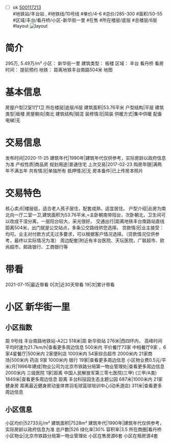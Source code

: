 - [ ] ok [500117213](https://bj.5i5j.com/ershoufang/500117213.html)  
 #地铁站/丰台站 ,  #地铁线/10号线
#单价/4-6 #总价/285-300 #面积/50-55   #区域/丰台/看丹桥/小区-新华街一里 #在售 #所在楼层/底层 #总楼层/6层 #layout 
![layout](http://image2.5i5j.com//group2/M00/8E/73/CgqJM10ExPmAQhrgAAFggJVAwcQ709.jpg_P5.jpg) 
# 简介 
 295万,  5.49万/m² 
小区： 新华街一里
建筑类型： 板楼
区域： 丰台 看丹桥
看房时间： 提前预约
地铁： 距离地铁丰台南路504米 地图
# 基本信息 
 房屋户型|2室1厅1卫
所在楼层|底层/6层
建筑面积|53.76平米
户型结构|平层
建筑类型|板楼
房屋朝向|南北
建筑结构|钢混
装修情况|简装
供暖方式|集中供暖
配备电梯|无
# 交易信息 
 发布时间|2020-11-25
建筑年代|1990年|建筑年代仅供参考，实际房龄以政府信息为准
产权性质|商品房
规划用途|普通住宅
上次交易|2017-02-23
购房年限|满两年不满五年
共有情况|单独所有
抵押情况|无
房本备件|已上传房本照片
# 交易特色 
 核心卖点|楼层低，适合老人孩子居住，配套成熟，适宜居住。
户型介绍|此房为南北向一厅二室一卫,建筑面积为53.76平米,=主卧朝南带阳台，次卧朝北，卫生间可以改成干湿分离，一层阳台较大，采光很好。
交通出行|距离地铁丰台南路站直线距离504米，出门就是公交站点，多条公交路线供您选择。
贷款情况|业主接受：均可。业主对付款方式无过多要求，可以根据客户情况选择。（贷款情况仅供参考，最终以实际情况为准）
周边配套|附近有丰台医院、天坛医院，广联超市、欧尚超市，邮政银行、工商银行等
# 带看 
 2021-07-15|最近带看	 0|次|近30天带看	 19|次|累计带看
# 小区 新华街一里
## 小区指数 
 距 9号线 丰台南路地铁站-A2口 518米|距 新华街站 276米|西四环内， 高峰时间平均时速为21.7km/h|查看更多周边信息
500米内 平价餐厅73家
中档餐厅9家 ，6家4星餐厅|500米内 2家便利店
1000米内 54家综合超市
2000米内 21家商场|500米内 药店 9家
1000米内 银行 19家|查看更多周边信息
小区物业费0.5元/平米/月|1996年建成|物业公司为北京市铁路分局第一物业管理处|查看更多周边信息
2000米内 三级医院 1家|距离 中国人民解放军第三零七医院(三甲) (三甲/A类) 1849米|查看更多周边信息
距离 丰台科技园生态主题公园 687米|1000米内 21家 健身房
距离最近健身房动鉴体育羽毛球篮球培训中心(动禾道店) 311米|查看更多周边信息
## 小区信息 
 小区均价|52733元/m²
建筑面积|7528m²
建筑年代|1990年|建筑年代仅供参考，实际房龄以政府信息为准
总户数|526
绿化率|30%
容积率|3.5
所在商圈|看丹桥
小区物业|北京市铁路分局第一物业管理处
小区在售房源6套
小区在租房源4套

